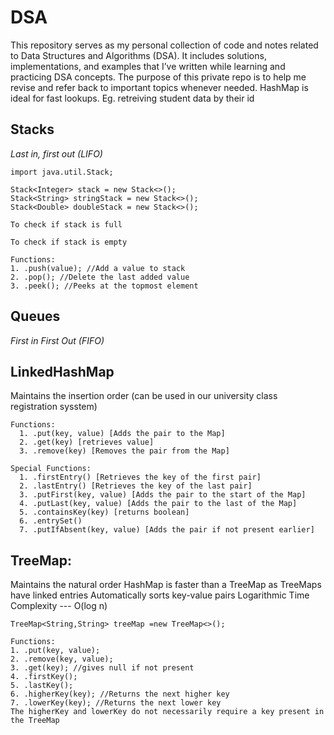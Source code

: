 # DSA
This repository serves as my personal collection of code and notes related to Data Structures and Algorithms (DSA). It includes solutions, implementations, and examples that I’ve written while learning and practicing DSA concepts. The purpose of this private repo is to help me revise and refer back to important topics whenever needed.
HashMap is ideal for fast lookups. Eg. retreiving student data by their id
## Stacks
_Last in, first out (LIFO)_
```
import java.util.Stack;
```
```
Stack<Integer> stack = new Stack<>();
Stack<String> stringStack = new Stack<>();
Stack<Double> doubleStack = new Stack<>();
```
```
To check if stack is full

```
```
To check if stack is empty
```
```
Functions:
1. .push(value); //Add a value to stack
2. .pop(); //Delete the last added value
3. .peek(); //Peeks at the topmost element
```
## Queues
_First in First Out (FIFO)_

## LinkedHashMap
Maintains the insertion order (can be used in our university class registration sysstem)
```
Functions:
  1. .put(key, value) [Adds the pair to the Map]
  2. .get(key) [retrieves value]
  3. .remove(key) [Removes the pair from the Map]
```
```
Special Functions: 
  1. .firstEntry() [Retrieves the key of the first pair]
  2. .lastEntry() [Retrieves the key of the last pair]
  3. .putFirst(key, value) [Adds the pair to the start of the Map]
  4. .putLast(key, value) [Adds the pair to the last of the Map]
  5. .containsKey(key) [returns boolean]
  6. .entrySet()
  7. .putIfAbsent(key, value) [Adds the pair if not present earlier]
```
## TreeMap: 
Maintains the natural order
HashMap is faster than a TreeMap as TreeMaps have linked entries
Automatically sorts key-value pairs
Logarithmic Time Complexity --- O(log n)
```
TreeMap<String,String> treeMap =new TreeMap<>();
```
```
Functions:
1. .put(key, value); 
2. .remove(key, value);
3. .get(key); //gives null if not present
4. .firstKey(); 
5. .lastKey();
6. .higherKey(key); //Returns the next higher key 
7. .lowerKey(key); //Returns the next lower key
The higherKey and lowerKey do not necessarily require a key present in the TreeMap
```
